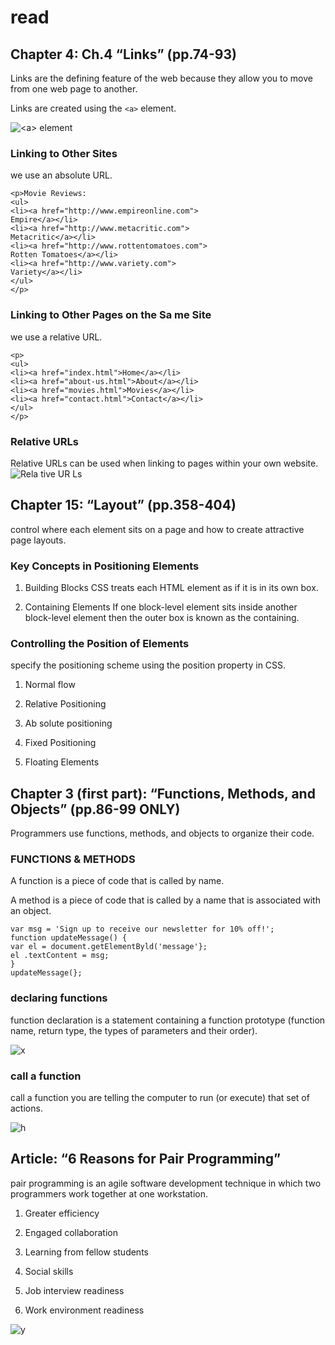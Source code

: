 # read

## Chapter 4: Ch.4 “Links” (pp.74-93)

Links are the defining feature of the web
because they allow you to move from
one web page to another.

Links are created using the `<a>` element.

![`<a>` element](https://lh3.googleusercontent.com/proxy/5fz6WMfv_y-HONjLJPMPBCAm_K58xwF7GRlnEE3kG4TIYj6tLVW_HVN3fHWo2sVeXCzBq_FbxN5dUxrdaT0G2h-zQoDbNFpmio60e8IUeIdpgUwR0w)

### Linking to Other Sites

we use an absolute URL.

```
<p>Movie Reviews:
<ul>
<li><a href="http://www.empireonline.com">
Empire</a></li>
<li><a href="http://www.metacritic.com">
Metacritic</a></li>
<li><a href="http://www.rottentomatoes.com">
Rotten Tomatoes</a></li>
<li><a href="http://www.variety.com">
Variety</a></li>
</ul>
</p>
```

### Linking to Other Pages on the Sa me Site

we use a relative URL.

```
<p>
<ul>
<li><a href="index.html">Home</a></li>
<li><a href="about-us.html">About</a></li>
<li><a href="movies.html">Movies</a></li>
<li><a href="contact.html">Contact</a></li>
</ul>
</p>
```

### Relative URLs

Relative URLs can be used when linking to pages within your own
website.
![Rela tive UR Ls](https://openlab.citytech.cuny.edu/clarkeadv2450/files/2012/08/xid-3696810_1.jpeg)

## Chapter 15: “Layout” (pp.358-404)

control where each element sits
on a page and how to create attractive
page layouts.

### Key Concepts in Positioning Elements

1. Building Blocks
CSS treats each HTML element as if it is in its
own box.

2. Containing Elements
If one block-level element sits inside another
block-level element then the outer box is
known as the containing.

### Controlling the Position of Elements

specify the positioning scheme using the position
property in CSS.

1. Normal flow

2. Relative Positioning

3. Ab solute positioning

4. Fixed Positioning

5. Floating Elements

## Chapter 3 (first part): “Functions, Methods, and Objects” (pp.86-99 ONLY)

Programmers use functions, methods, and objects to organize their code.

### FUNCTIONS &  METHODS

A function is a piece of code that is called by name.

A method is a piece of code that is called by a name that is associated with an object.

```
var msg = 'Sign up to receive our newsletter for 10% off!';
function updateMessage() {
var el = document.getElementByld('message'};
el .textContent = msg;
}
updateMessage(};
```

### declaring functions

 function declaration is a statement containing a function prototype (function name, return type, the types of parameters and their order).

![x](https://encrypted-tbn0.gstatic.com/images?q=tbn:ANd9GcQxLXhkwRHqxjBq4Y01z6uuCpq-YwnMvH1aOQ&usqp=CAU)

### call a function

call a function you are telling the computer to run (or execute) that set of actions.

![h](https://encrypted-tbn0.gstatic.com/images?q=tbn:ANd9GcRQLvvDaSorguKV9Q0EJceuXfNBqCk4z03Nhw&usqp=CAU)

## Article: “6 Reasons for Pair Programming”

pair programming is an agile software development technique in which two programmers work together at one workstation.

1. Greater efficiency

2. Engaged collaboration

3. Learning from fellow students

4. Social skills

5. Job interview readiness

6. Work environment readiness

![y](https://encrypted-tbn0.gstatic.com/images?q=tbn:ANd9GcRwUG8iVZnwI2lNPgP79vyrh0EEwimxVSHC7A&usqp=CAU)
